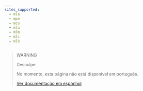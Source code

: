 ```yaml
---
sites_supported:
  - mla
  - mpe
  - mco
  - mlu
  - mlm
  - mlc
  - mlb
---
```


> WARNING
>
> Desculpe
>
> No momento, esta página não está disponível em português.
>
> [Ver documentação em espanhol](https://www.mercadopago.com.ar/developers/es/guides/qr-code/general-considerations/stores-pos/)